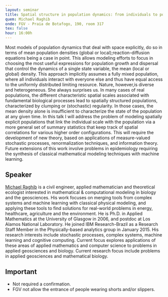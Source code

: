 ```yaml
---
layout: seminar
title: Spatial structure in population dynamics: from individuals to populations
quem: Michael Raghib
onde: FGV - Praia de Botafogo, 190, room 317
tex: false
hour: 16:00h
---
```


Most models of population dynamics that deal with space explicitly, do
so in terms of mean population densities (global or
local);reaction-diffusion equations being a case in point.  This
allows modeling efforts to focus in choosing the most useful
expressions for population growth and dispersal that control the
dynamics of a single state variable, the mean (local or global)
density.  This approach implicitly assumes a fully mixed population,
where all individuals interact with everyone else and thus have equal
access to the uniformly distributed limiting resource.  Nature,
however,is diverse and heterogeneous.  She always surprises us.  In
many cases of real populations, the different characteristic spatial
scales associated with fundamental biological processes lead to
spatially structured populations, characterized by clumping or
(stochastic) regularity.  In those cases, the mean density alone is
insufficient to characterize the state of the population at any given
time.  In this talk I will address the problem of modeling spatially
explicit populations that link the individual scale with the
population via a more general set of summary statistics that keep
track of spatial correlations for various higher order configurations.
This will require the development of new theory, based on applications
of measure-valued stochastic processes, renormalization techniques,
and information theory. Future extensions of this work involve
problems in epidemiology requiring the synthesis of classical
mathematical modeling techniques with machine learning.

## Speaker

[Michael Raghib](http://researcher.watson.ibm.com/researcher/view.php?person=br-mraghib)
is a civil engineer, applied mathematician and theoretical ecologist
interested in mathematical & computational modeling in biology and the
geosciences. His work focuses on merging tools from complex systems
and machine learning with classical physical modeling, and applying
these tools to find solutions for real-world problems in energy,
healthcare, agriculture and the environment. He is Ph.D. in Applied
Mathematics at the University of Glasgow in 2006, and postdoc at Los
Alamos National Laboratory. He joined IBM Research-Brazil as a
Research Staff Member in the Physically-based analytics group in
January 2015. His research interests include stochastic processes,
complex systems, machine learning and cognitive computing. Current
focus explores applications of these areas of applied mathematics and
computer science to problems in applied geosciences and
biology. Current research focus include problems in applied
geosciences and mathematical biology.

## Important

- Not required a confirmation.
- FGV not allow the entrance of people wearing shorts and/or slippers.
